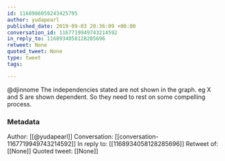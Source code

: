```yaml
---
id: 1168986059243425795
author: yudapearl
published_date: 2019-09-03 20:36:09 +00:00
conversation_id: 1167719949743214592
in_reply_to: 1168934058128285696
retweet: None
quoted_tweet: None
type: tweet
tags:

---
```


@djinnome The independencies  stated are not shown in the graph. eg X and S are shown dependent. So they need to rest on some compelling process.

### Metadata

Author: [[@yudapearl]]
Conversation: [[conversation-1167719949743214592]]
In reply to: [[1168934058128285696]]
Retweet of: [[None]]
Quoted tweet: [[None]]

